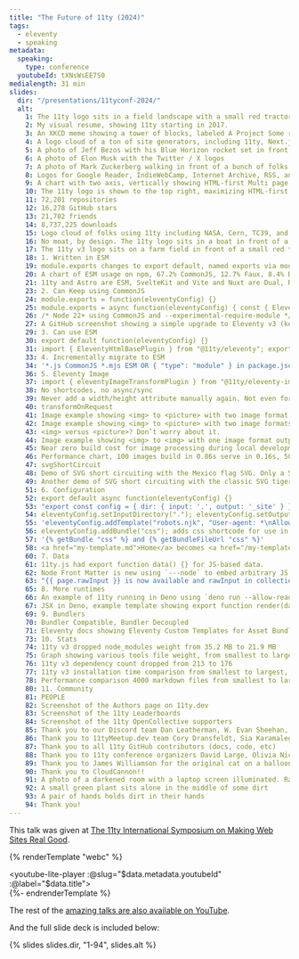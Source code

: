 ```yaml
---
title: "The Future of 11ty (2024)"
tags:
  - eleventy
  - speaking
metadata:
  speaking:
    type: conference
  youtubeId: tXNsWsEE7S0
medialength: 31 min
slides:
  dir: "/presentations/11tyconf-2024/"
  alt:
    1: The 11ty logo sits in a field landscape with a small red tractor in the middle
    2: My visual resume, showing 11ty starting in 2017.
    3: An XKCD meme showing a tower of blocks, labeled A Project Some random Person in Nebraska Has Been Maintaining Since 2017
    4: A logo cloud of a ton of site generators, including 11ty, Next.js, Astro, Create React App, Gatsby, Nuxt, Remix, SvelteKit and others.
    5: A photo of Jeff Bezos with his Blue Horizon rocket set in front of a bunch of stars
    6: A photo of Elon Musk with the Twitter / X logos
    7: A photo of Mark Zuckerberg walking in front of a bunch of folks sitting wearing VR headsets
    8: Logos for Google Reader, IndieWebCamp, Internet Archive, RSS, and HTML
    9: A chart with two axis, vertically showing HTML-first Multi page applications versus JavaScript first Single Page applications, horizontally showing Static Server versus Dynamic Server
    10: The 11ty logo is shown to the top right, maximizing HTML-first and Static Server
    11: 72,201 repositories
    12: 16,278 GitHub stars
    13: 21,782 friends
    14: 8,737,225 downloads
    15: Logo cloud of folks using 11ty including NASA, Cern, TC39, and others
    16: No moat, by design. The 11ty logo sits in a boat in front of a castle
    17: The 11ty v3 logo sits on a farm field in front of a small red tractor, Node v18+
    18: 1. Written in ESM
    19: module.exports changes to export default, named exports via module.exports = {} become export {}
    20: A chart of ESM usage on npm, 67.2% CommonJS, 12.7% Faux, 8.4% Dual, 11.7% ESM (as of 2024-02-20)
    21: 11ty and Astro are ESM, SvelteKit and Vite and Nuxt are Dual, Remix and Gatsby are Faux, Next.js is CommonJS
    23: 2. Can Keep using CommonJS
    24: module.exports = function(eleventyConfig) {}
    25: module.exports = async function(eleventyConfig) { const { EleventyHtmlBasePlugin } = await import("@11ty/eleventy"); eleventyConfig.addPlugin(EleventyHtmlBasePlugin); };
    26: /* Node 22+ using CommonJS and --experimental-require-module */ const { EleventyHtmlBasePlugin } = require("@11ty/eleventy"); module.exports = function(eleventyConfig) { eleventyConfig.addPlugin(EleventyHtmlBasePlugin); };
    27: A GitHub screenshot showing a simple upgrade to Eleventy v3 (keeping CommonJS) +6/-4
    29: 3. Can use ESM
    30: export default function(eleventyConfig) {}
    31: import { EleventyHtmlBasePlugin } from "@11ty/eleventy"; export default function(eleventyConfig) { eleventyConfig.addPlugin(EleventyHtmlBasePlugin); };
    33: 4. Incrementally migrate to ESM
    34: '*.js CommonJS *.mjs ESM OR { "type": "module" } in package.json with *.cjs CommonJS *.js ESM'
    36: 5. Eleventy Image
    37: import { eleventyImageTransformPlugin } from "@11ty/eleventy-img"; export default function(eleventyConfig) { eleventyConfig.addPlugin(eleventyImageTransformPlugin); };
    38: No shortcodes, no async/sync
    39: Never add a width/height attribute manually again. Not even for remote images.
    40: transformOnRequest
    41: Image example showing <img> to <picture> with two image format outputs
    42: Image example showing <img> to <picture> with two image formats and two width outputs.
    43: <img> versus <picture>? Don’t worry about it.
    44: Image example showing <img> to <img> with one image format output
    45: Near zero build cost for image processing during local development.
    46: Performance chart, 100 images build in 0.86s serve in 0.16s, 500 images build in 3.35s serve in 0.4s, 1000 images build in 5.99s serve in 0.74s.
    47: svgShortCircuit
    48: Demo of SVG short circuiting with the Mexico flag SVG. Only a 56.28 kB raster discarded, larger than 53 kB SVG.
    49: Another demo of SVG short circuiting with the classic SVG tiger. All rasters are discarded, larger than 19 kB SVG.
    51: 6. Configuration
    52: export default async function(eleventyConfig) {}
    53: "export const config = { dir: { input: '.', output: '_site' } }"
    54: eleventyConfig.setInputDirectory("."); eleventyConfig.setOutputDirectory("_site");
    55: 'eleventyConfig.addTemplate("robots.njk", "User-agent: *\nAllow: /", { permalink: "robots.txt" });'
    56: eleventyConfig.addBundle("css"); adds css shortcode for use in templates.
    57: '{% getBundle "css" %} and {% getBundleFileUrl "css" %}'
    58: <a href="my-template.md">Home</a> becomes <a href="/my-template/">Home</a>
    60: 7. Data
    61: 11ty.js had export function data() {} for JS-based data.
    62: Node Front Matter is new using `---node` to embed arbitrary JS in front matter.
    63: "{{ page.rawInput }} is now available and rawInput in collection items and programmatic API calls."
    65: 8. More runtimes
    66: An example of 11ty running in Deno using `deno run --allow-read --allow-write npm:@11ty/eleventy@canary`
    67: JSX in Deno, example template showing export function render(data) { return <p>JSX with Eleventy</p>; }
    69: 9. Bundlers
    70: Bundler Compatible, Bundler Decoupled
    71: Eleventy docs showing Eleventy Custom Templates for Asset Bundling. See JS/CSS/Fonts on the 11ty.dev docs.
    73: 10. Stats
    74: 11ty v3 dropped node_modules weight from 35.2 MB to 21.9 MB
    75: Graph showing various tools file weight, from smallest to largest, 11ty SvelteKit Astro Remix Nuxt Next.js Gatsby
    76: 11ty v3 dependency count dropped from 213 to 176
    77: 11ty v3 installation time comparison from smallest to largest, 11ty Next.js Astro Nuxt Gatsby
    78: Performance comparison 4000 markdown files from smallest to largest, Hugo 0.8s 11ty 1.7s Astro 18.9s Gatsby 24.9s Next.js 93s
    80: 11. Community
    81: PEOPLE
    82: Screenshot of the Authors page on 11ty.dev
    83: Screenshot of the 11ty Leaderboards
    84: Screenshot of the 11ty OpenCollective supporters
    85: Thank you to our Discord team Dan Leatherman, W. Evan Sheehan, Cassey Lottman, Thomas Michael Semmler, Ben Myers, Sia Karamalegos, and Shiv J.M.
    86: Thank you to 11tyMeetup.dev team Cory Dransfeldt, Sia Karamalegos, Stephanie Eckles. Thank you to 11tyBundle.dev Bob Monsour, Thank you to Peter deHaan and Raphael Höser on the Issue Tracker.
    87: Thank you to all 11ty GitHub contributors (docs, code, etc)
    88: Thank you to 11ty conference organizers David Large, Olivia Nicholson, and Mike Neumegen
    89: Thank you to James Williamson for the original cat on a balloon mascot.
    90: Thank you to CloudCannon!!
    91: A photo of a darkened room with a laptop screen illuminated. Random characters displayed on the screen similar to The Matrix.
    92: A small green plant sits alone in the middle of some dirt
    93: A pair of hands holds dirt in their hands
    94: Thank you!
---
```

This talk was given at [The 11ty International Symposium on Making Web Sites Real Good](https://conf.11ty.dev/).

{% renderTemplate "webc" %}<div><youtube-lite-player :@slug="$data.metadata.youtubeId" :@label="$data.title"></youtube-lite-player></div>{%- endrenderTemplate %}

The rest of the [amazing talks are also available on YouTube](https://www.youtube.com/playlist?list=PLwhCq3ZFGOGgetCSWisU2pkl9AFwQVxWJ).

And the full slide deck is included below:

{% slides slides.dir, "1-94", slides.alt %}
